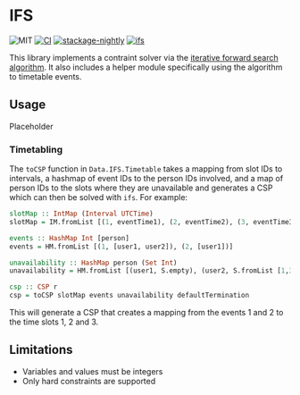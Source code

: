 # IFS

![MIT](https://img.shields.io/github/license/fpclass/ifs)
[![CI](https://github.com/fpclass/ifs/actions/workflows/haskell.yaml/badge.svg)](https://github.com/fpclass/ifs/actions/workflows/haskell.yaml)
[![stackage-nightly](https://github.com/fpclass/ifs/actions/workflows/stackage-nightly.yaml/badge.svg)](https://github.com/fpclass/ifs/actions/workflows/stackage-nightly.yaml)
[![ifs](https://img.shields.io/hackage/v/ifs)](https://hackage.haskell.org/package/ifs)

This library implements a contraint solver via the [iterative forward search algorithm](https://muller.unitime.org/lscs04.pdf). It also includes a helper module specifically using the algorithm to timetable events.

## Usage

Placeholder

### Timetabling

The `toCSP` function in `Data.IFS.Timetable` takes a mapping from slot IDs to intervals, a hashmap of event IDs to the person IDs involved, and a map of person IDs to the slots where they are unavailable and generates a CSP which can then be solved with `ifs`. For example:

```haskell
slotMap :: IntMap (Interval UTCTime)
slotMap = IM.fromList [(1, eventTime1), (2, eventTime2), (3, eventTime3)]

events :: HashMap Int [person]
events = HM.fromList [(1, [user1, user2]), (2, [user1])]

unavailability :: HashMap person (Set Int)
unavailability = HM.fromList [(user1, S.empty), (user2, S.fromList [1,3])]

csp :: CSP r
csp = toCSP slotMap events unavailability defaultTermination
```

This will generate a CSP that creates a mapping from the events 1 and 2 to the time slots 1, 2 and 3. 

## Limitations

- Variables and values must be integers
- Only hard constraints are supported

